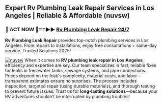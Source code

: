 ## Expert Rv Plumbing Leak Repair Services in Los Angeles | Reliable & Affordable (nuvsw)  

<h3>🚿 ACT NOW 🌟==►► <a href="https://tinyurl.com/2ne6vx2x" rel="nofollow">Rv Plumbing Leak Repair 24/7</a></h3>

**Rv Plumbing Leak Repair** provides top-notch plumbing services in Los Angeles. From repairs to installations, enjoy free consultations + same-day service. Trusted Solutions 2025!

[![nuvsw](https://i.imgur.com/4PFF4AK.jpeg)](https://tinyurl.com/2ne6vx2x)
When it comes to **RV plumbing leak repair in Los Angeles**, efficiency and expertise are key. Our team specializes in fast, reliable fixes for leaks in freshwater tanks, sewage systems, and pipe connections. Prices depend on the leak's complexity, material costs, and labor—transparent estimates ensure no surprises. The process includes inspection, targeted repair (using durable materials), and thorough testing to prevent future issues. Trust us for **long-lasting solutions**—because your RV adventures shouldn’t be interrupted by plumbing troubles!